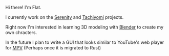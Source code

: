Hi there! I'm Flat.

I currently work on the [Serenity](https://github.com/serenity-rs/serenity) and [Tachiyomi](https://github.com/inorichi/Tachiyomi) projects.

Right now I'm interested in learning 3D modeling with [Blender](https://www.blender.org/) to create my own chracters.

In the future I plan to write a GUI that looks similar to YouTube's web player for [MPV](https://github.com/mpv-player/mpv) (Perhaps once it is migrated to Rust)
